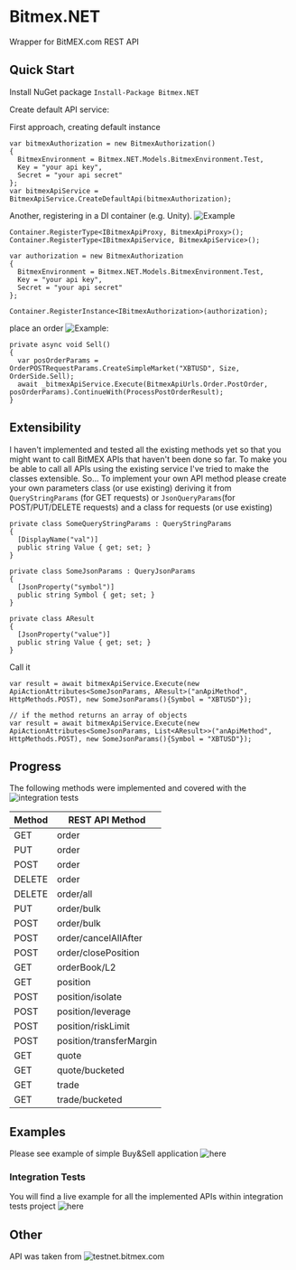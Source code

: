 # Bitmex.NET
Wrapper for BitMEX.com REST API

## Quick Start

Install NuGet package `Install-Package Bitmex.NET`

Create default API service:

First approach, creating default instance
```
var bitmexAuthorization = new BitmexAuthorization() 
{
  BitmexEnvironment = Bitmex.NET.Models.BitmexEnvironment.Test,
  Key = "your api key",
  Secret = "your api secret"
};
var bitmexApiService = BitmexApiService.CreateDefaultApi(bitmexAuthorization);
```

Another, registering in a DI container (e.g. Unity). ![Example](/Bitmex.NET.IntegrationTests/BitmexNetUnityExtension.cs)
```
Container.RegisterType<IBitmexApiProxy, BitmexApiProxy>();
Container.RegisterType<IBitmexApiService, BitmexApiService>();

var authorization = new BitmexAuthorization
{
  BitmexEnvironment = Bitmex.NET.Models.BitmexEnvironment.Test,
  Key = "your api key",
  Secret = "your api secret"
};

Container.RegisterInstance<IBitmexAuthorization>(authorization);
```


place an order ![Example](/Bitmex.NET.Example/MainWindowViewModel.cs):
```
private async void Sell()
{
  var posOrderParams = OrderPOSTRequestParams.CreateSimpleMarket("XBTUSD", Size, OrderSide.Sell);
  await _bitmexApiService.Execute(BitmexApiUrls.Order.PostOrder, posOrderParams).ContinueWith(ProcessPostOrderResult);
}
```

## Extensibility
I haven't implemented and tested all the existing methods yet so that you might want to call BitMEX APIs that haven't been done so far. To make you be able to call all APIs using the existing service I've tried to make the classes extensible.
So...
To implement your own API method please create your own parameters class (or use existing) deriving it from `QueryStringParams` (for GET requests) or `JsonQueryParams`(for POST/PUT/DELETE requests) and a class for requests (or use existing)

```
private class SomeQueryStringParams : QueryStringParams
{
  [DisplayName("val")]
  public string Value { get; set; }
}

private class SomeJsonParams : QueryJsonParams
{
  [JsonProperty("symbol")]
  public string Symbol { get; set; }
}

private class AResult
{
  [JsonProperty("value")]
  public string Value { get; set; }
}
```
Call it
```
var result = await bitmexApiService.Execute(new ApiActionAttributes<SomeJsonParams, AResult>("anApiMethod", HttpMethods.POST), new SomeJsonParams(){Symbol = "XBTUSD"});

// if the method returns an array of objects
var result = await bitmexApiService.Execute(new ApiActionAttributes<SomeJsonParams, List<AResult>>("anApiMethod", HttpMethods.POST), new SomeJsonParams(){Symbol = "XBTUSD"});
```


## Progress
The following methods were implemented and covered with the ![integration tests](/Bitmex.NET.IntegrationTests)


Method|REST API Method
------------|------------
GET |order
PUT |order
POST |order
DELETE |order
DELETE |order/all
PUT |order/bulk
POST |order/bulk
POST |order/cancelAllAfter
POST |order/closePosition
GET |orderBook/L2|yes
GET |position|yes
POST |position/isolate
POST |position/leverage
POST |position/riskLimit
POST |position/transferMargin
GET |quote
GET |quote/bucketed
GET |trade
GET |trade/bucketed


## Examples

Please see example of simple Buy&Sell application ![here](/Bitmex.NET.Example)

### Integration Tests

You will find a live example for all the implemented APIs within integration tests project ![here](/Bitmex.NET.IntegrationTests)

## Other

API was taken from ![testnet.bitmex.com](https://testnet.bitmex.com/api/explorer/)
